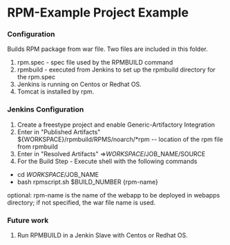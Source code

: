 RPM-Example Project Example
==========================
	
### Configuration 
Builds RPM package from war file. Two files are included in this folder.

1. rpm.spec - spec file used by the RPMBUILD command
2. rpmbuild - executed from Jenkins to set up the rpmbuild directory for the rpm.spec
3. Jenkins is running on Centos or Redhat OS.  
4. Tomcat is installed by rpm. 

### Jenkins Configuration  
1. Create a freestype project and enable Generic-Artifactory Integration
2. Enter in "Published Artifacts" ${WORKSPACE}/rpmbuild/RPMS/noarch/*rpm -- location of the rpm file from rpmbuild
3. Enter in "Resolved Artifacts" <location of war file>=>$WORKSPACE/$JOB_NAME/SOURCE
4. For the Build Step - Execute shell with the following commands 
  * cd $WORKSPACE/$JOB_NAME
  * bash rpmscript.sh $BUILD_NUMBER {rpm-name}

   optional: rpm-name is the name of the webapp to be deployed in webapps directory; if not specified, the war file name is used.  

### Future work 
1. Run RPMBUILD in a Jenkin Slave with Centos or Redhat OS. 

